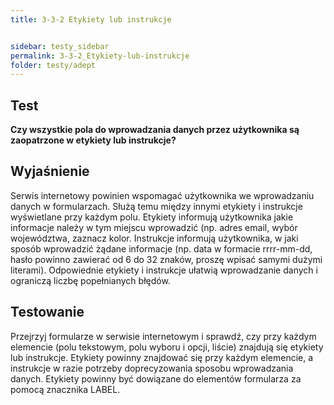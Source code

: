 ```yaml
---
title: 3-3-2 Etykiety lub instrukcje


sidebar: testy_sidebar
permalink: 3-3-2_Etykiety-lub-instrukcje
folder: testy/adept
---
```

 
## Test
**Czy wszystkie pola do wprowadzania danych przez użytkownika są zaopatrzone w etykiety lub instrukcje?**

## Wyjaśnienie
Serwis internetowy powinien wspomagać użytkownika we wprowadzaniu danych w formularzach. Służą temu między innymi etykiety i instrukcje wyświetlane przy każdym polu.
Etykiety informują użytkownika jakie informacje należy w tym miejscu wprowadzić (np. adres email, wybór województwa, zaznacz kolor.
Instrukcje informują użytkownika, w jaki sposób wprowadzić żądane informacje (np. data w formacie rrrr-mm-dd, hasło powinno zawierać od 6 do 32 znaków, proszę wpisać samymi dużymi literami).
Odpowiednie etykiety i instrukcje ułatwią wprowadzanie danych i ograniczą liczbę popełnianych błędów.


## Testowanie
Przejrzyj formularze w serwisie internetowym i sprawdź, czy przy każdym elemencie (polu tekstowym, polu wyboru i opcji, liście) znajdują się etykiety lub instrukcje. Etykiety powinny znajdować się przy każdym elemencie, a instrukcje w razie potrzeby doprecyzowania sposobu wprowadzania danych. Etykiety powinny być dowiązane do elementów formularza za pomocą znacznika LABEL.
